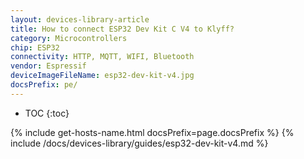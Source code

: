 ```yaml
---
layout: devices-library-article
title: How to connect ESP32 Dev Kit C V4 to Klyff?
category: Microcontrollers
chip: ESP32
connectivity: HTTP, MQTT, WIFI, Bluetooth
vendor: Espressif
deviceImageFileName: esp32-dev-kit-v4.jpg
docsPrefix: pe/
---
```


* TOC
{:toc}

{% include get-hosts-name.html docsPrefix=page.docsPrefix %}
{% include /docs/devices-library/guides/esp32-dev-kit-v4.md %}
